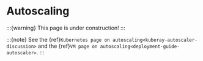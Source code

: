 # Autoscaling
:::{warning}
This page is under construction!
:::

:::{note}
    See the {ref}`Kubernetes page on autoscaling<kuberay-autoscaler-discussion>` and the {ref}`VM page on autoscaling<deployment-guide-autoscaler>`.
:::
